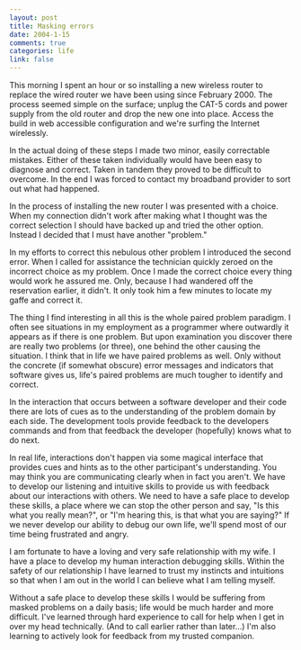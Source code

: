```yaml
--- 
layout: post
title: Masking errors
date: 2004-1-15
comments: true
categories: life
link: false
---
```

This morning I spent an hour or so installing a new wireless router to replace the wired router we have been using since February 2000. The process seemed simple on the surface; unplug the CAT-5 cords and power supply from the old router and drop the new one into place. Access the build in web accessible configuration and we're surfing the Internet wirelessly.

In the actual doing of these steps I made two minor, easily correctable mistakes. Either of these taken individually would have been easy to diagnose and correct. Taken in tandem they proved to be difficult to overcome. In the end I was forced to contact my broadband provider to sort out what had happened.

In the process of installing the new router I was presented with a choice. When my connection didn't work after making what I thought was the correct selection I should have backed up and tried the other option. Instead I decided that I must have another "problem."

In my efforts to correct this nebulous other problem I introduced the second error. When I called for assistance the technician quickly zeroed on the incorrect choice as my problem. Once I made the correct choice every thing would work he assured me. Only, because I had wandered off the reservation earlier, it didn't. It only took him a few minutes to locate my gaffe and correct it.

The thing I find interesting in all this is the whole paired problem paradigm. I often see situations in my employment as a programmer where outwardly it appears as if there is one problem. But upon examination you discover there are really two problems (or three), one behind the other causing the situation. I think that in life we have paired problems as well. Only without the concrete (if somewhat obscure) error messages and indicators that software gives us, life's paired problems are much tougher to identify and correct.

In the interaction that occurs between a software developer and their code there are lots of cues as to the understanding of the problem domain by each side. The development tools provide feedback to the developers commands and from that feedback the developer (hopefully) knows what to do next.

In real life, interactions don't happen via some magical interface that provides cues and hints as to the other participant's understanding. You may think you are communicating clearly when in fact you aren't. We have to develop our listening and intuitive skills to provide us with feedback about our interactions with others. We need to have a safe place to develop these skills, a place where we can stop the other person and say, "Is this what you really mean?", or "I'm hearing this, is that what you are saying?" If we never develop our ability to debug our own life, we'll spend most of our time being frustrated and angry.

I am fortunate to have a loving and very safe relationship with my wife. I have a place to develop my human interaction debugging skills. Within the safety of our relationship I have learned to trust my instincts and intuitions so that when I am out in the world I can believe what I am telling myself.

Without a safe place to develop these skills I would be suffering from masked problems on a daily basis; life would be much harder and more difficult. I've learned through hard experience to call for help when I get in over my head technically. (And to call earlier rather than later...) I'm also learning to actively look for feedback from my trusted companion.
